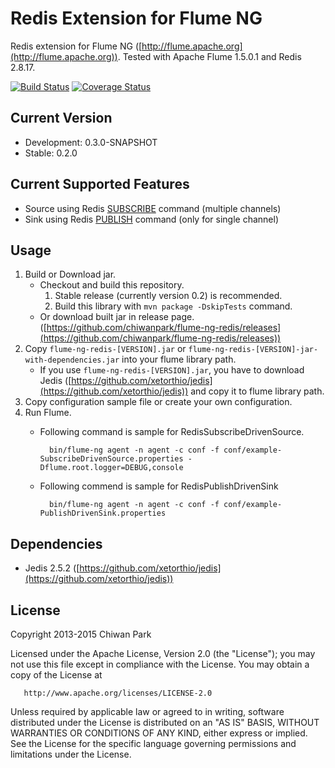 # Redis Extension for Flume NG

Redis extension for Flume NG ([http://flume.apache.org](http://flume.apache.org)). Tested with Apache Flume 1.5.0.1 and
Redis 2.8.17.

[![Build Status](https://travis-ci.org/chiwanpark/flume-ng-redis.png?branch=master)](https://travis-ci.org/chiwanpark/flume-ng-redis)
[![Coverage Status](https://coveralls.io/repos/chiwanpark/flume-ng-redis/badge.png)](https://coveralls.io/r/chiwanpark/flume-ng-redis)

## Current Version

* Development: 0.3.0-SNAPSHOT
* Stable: 0.2.0

## Current Supported Features

* Source using Redis [SUBSCRIBE](http://redis.io/commands/subscribe) command (multiple channels)
* Sink using Redis [PUBLISH](http://redis.io/commands/publish) command (only for single channel)

## Usage

1. Build or Download jar.
    * Checkout and build this repository.
        1. Stable release (currently version 0.2) is recommended.
        1. Build this library with ```mvn package -DskipTests``` command.
    * Or download built jar in release page.
      ([https://github.com/chiwanpark/flume-ng-redis/releases](https://github.com/chiwanpark/flume-ng-redis/releases))
1. Copy ```flume-ng-redis-[VERSION].jar``` or ```flume-ng-redis-[VERSION]-jar-with-dependencies.jar``` into your flume
   library path.
	* If you use ```flume-ng-redis-[VERSION].jar```, you have to download Jedis
	  ([https://github.com/xetorthio/jedis](https://github.com/xetorthio/jedis)) and copy it to flume library path.
1. Copy configuration sample file or create your own configuration.
1. Run Flume.
	* Following command is sample for RedisSubscribeDrivenSource.

			bin/flume-ng agent -n agent -c conf -f conf/example-SubscribeDrivenSource.properties -Dflume.root.logger=DEBUG,console
	
	* Following commend is sample for RedisPublishDrivenSink
	
			bin/flume-ng agent -n agent -c conf -f conf/example-PublishDrivenSink.properties

## Dependencies

* Jedis 2.5.2 ([https://github.com/xetorthio/jedis](https://github.com/xetorthio/jedis))

## License

Copyright 2013-2015 Chiwan Park

   Licensed under the Apache License, Version 2.0 (the "License");
   you may not use this file except in compliance with the License.
   You may obtain a copy of the License at

       http://www.apache.org/licenses/LICENSE-2.0

   Unless required by applicable law or agreed to in writing, software
   distributed under the License is distributed on an "AS IS" BASIS,
   WITHOUT WARRANTIES OR CONDITIONS OF ANY KIND, either express or implied.
   See the License for the specific language governing permissions and
   limitations under the License.